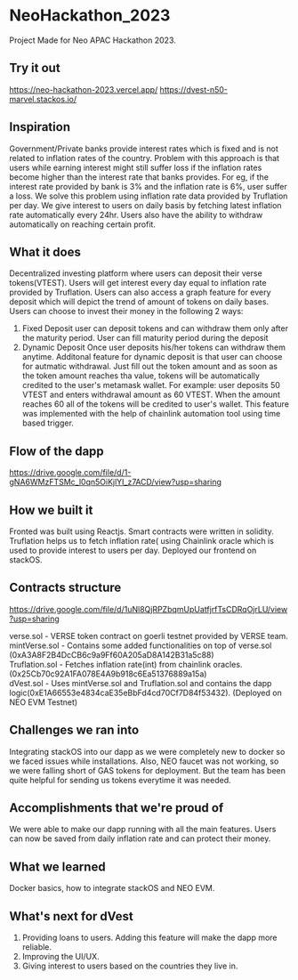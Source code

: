 # NeoHackathon_2023
Project Made for Neo APAC Hackathon 2023. 

## Try it out
https://neo-hackathon-2023.vercel.app/
https://dvest-n50-marvel.stackos.io/

## Inspiration
Government/Private banks provide interest rates which is fixed and is not related to inflation rates of the country. Problem with this approach is that users while earning interest might still suffer loss if the inflation rates become higher than the interest rate that banks provides. For eg, if the interest rate provided by bank is 3% and the inflation rate is 6%, user suffer a loss. We solve this problem using inflation rate data provided by Truflation per day. We give interest to users on daily basis by fetching latest inflation rate automatically every 24hr. Users also have the ability to withdraw automatically on reaching certain profit.
## What it does
Decentralized investing platform where users can deposit their verse tokens(VTEST). Users will get interest every day equal to inflation rate provided by Truflation. Users can also access a graph feature for every deposit which will depict the trend of amount of tokens on daily bases. Users can choose to invest their money in the following 2 ways:
1) Fixed Deposit
user can deposit tokens and can withdraw them only after the maturity period. User can fill maturity period during the deposit
2) Dynamic Deposit
Once user deposits his/her tokens can withdraw them anytime. Additonal feature for dynamic deposit is that user can choose for autmatic withdrawal. Just fill out the token amount and as soon as the token amount reaches tha value, tokens will be automatically credited to the user's metamask wallet. For example: user deposits 50 VTEST and enters withdrawal amount as 60 VTEST. When the amount reaches 60 all of the tokens will be credited to user's wallet. This feature was implemented with the help of chainlink automation tool using time based trigger.<br>
## Flow of the dapp
https://drive.google.com/file/d/1-gNA6WMzFTSMc_l0qn5OiKjlYI_z7ACD/view?usp=sharing


## How we built it
Fronted was built using Reactjs. Smart contracts were written in solidity. Truflation helps us to fetch inflation rate( using Chainlink oracle which is used to provide interest to users per day. Deployed our frontend on stackOS.
## Contracts structure
https://drive.google.com/file/d/1uNl8QjRPZbqmUpUatfjrfTsCDRqOjrLU/view?usp=sharing

verse.sol - VERSE token contract on goerli testnet provided by VERSE team.<br>
mintVerse.sol - Contains some added functionalities on top of verse.sol (0xA3A8F2B4DcCB6c9a9Ff60A205aD8A142B31a5c88)<br>
Truflation.sol - Fetches inflation rate(int) from chainlink oracles. (0x25Cb70c92A1FA078E4A9b918c6Ea51376889a15a)<br>
dVest.sol - Uses mintVerse.sol and Truflation.sol and contains the dapp logic(0xE1A66553e4834caE35eBbFd4cd70Cf7D84f53432). (Deployed on NEO EVM Testnet)


## Challenges we ran into
Integrating stackOS into our dapp as we were completely new to docker so we faced issues while installations. Also, NEO faucet was not working, so we were falling short of GAS tokens for deployment. But the team has been quite helpful for sending us tokens everytime it was needed.
## Accomplishments that we're proud of
We were able to make our dapp running with all the main features. Users can now be saved from daily inflation rate and can protect their money.
## What we learned
Docker basics, how to integrate stackOS and NEO EVM. 
## What's next for dVest
1) Providing loans to users. Adding this feature will make the dapp more reliable.
2) Improving the UI/UX.
3) Giving interest to users based on the countries they live in.
